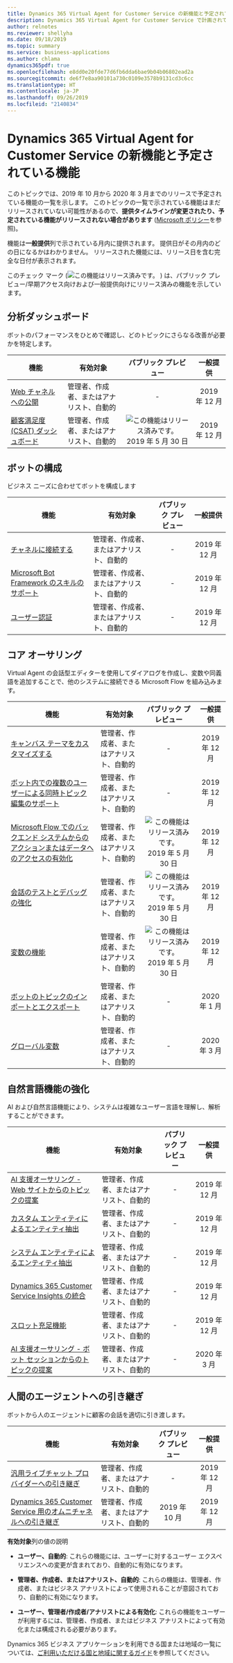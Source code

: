 ```yaml
---
title: Dynamics 365 Virtual Agent for Customer Service の新機能と予定されている機能 (2019 年リリース ウェーブ 2)
description: Dynamics 365 Virtual Agent for Customer Service で計画されている機能の概要。
author: relnotes
ms.reviewer: shellyha
ms.date: 09/18/2019
ms.topic: summary
ms.service: business-applications
ms.author: chlama
dynamics365pdf: true
ms.openlocfilehash: e8dd0e20fde77d6fb6dda6bae9b04b06802ead2a
ms.sourcegitcommit: de6f7e8aa90101a730c0109e3578b9131cd3c6cc
ms.translationtype: HT
ms.contentlocale: ja-JP
ms.lasthandoff: 09/26/2019
ms.locfileid: "2140834"
---
```

# <a name="whats-new-and-planned-for-dynamics-365-virtual-agent-for-customer-service"></a>Dynamics 365 Virtual Agent for Customer Service の新機能と予定されている機能

このトピックでは、2019 年 10 月から 2020 年 3 月までのリリースで予定されている機能の一覧を示します。 このトピックの一覧で示されている機能はまだリリースされていない可能性があるので、**提供タイムラインが変更されたり、予定されている機能がリリースされない場合があります** ([Microsoft ポリシー](https://go.microsoft.com/fwlink/p/?linkid=2007332)を参照)。

機能は**一般提供**列で示されている月内に提供されます。 提供日がその月内のどの日になるかはわかりません。 リリースされた機能には、リリース日を含む完全な日付が表示されます。

このチェック マーク (![この機能はリリース済みです。](/dynamics365-release-plan/media/green-checkmark.png "この機能はリリース済みです。") ) は、パブリック プレビュー/早期アクセス向けおよび一般提供向けにリリース済みの機能を示しています。



## <a name="analytics-dashboards"></a>分析ダッシュボード

ボットのパフォーマンスをひとめで確認し、どのトピックにさらなる改善が必要かを特定します。

 | 機能    | 有効対象    |  パブリック プレビュー | 一般提供 |
 | ---------- | ---------- | :----------: |:----------: |
 | [Web チャネルへの公開](deployment-web-channels.md) | 管理者、作成者、またはアナリスト、自動的  | -|2019 年 12 月 | 
 | [顧客満足度 (CSAT) ダッシュボード](customer-satisfaction-csat-dashboards.md) | 管理者、作成者、またはアナリスト、自動的  | ![この機能はリリース済みです。](/dynamics365-release-plan/media/green-checkmark.png "この機能はリリース済みです。") 2019 年 5 月 30 日|2019 年 12 月 | 


## <a name="bot-configuration"></a>ボットの構成

ビジネス ニーズに合わせてボットを構成します

 | 機能    | 有効対象    |  パブリック プレビュー | 一般提供 |
 | ---------- | ---------- | :----------: |:----------: |
 | [チャネルに接続する](connect-channels.md) | 管理者、作成者、またはアナリスト、自動的  | -|2019 年 12 月 | 
 | [Microsoft Bot Framework のスキルのサポート](bot-framework-skills-support.md) | 管理者、作成者、またはアナリスト、自動的  | -|2019 年 12 月 | 
 | [ユーザー認証](user-authentication.md) | 管理者、作成者、またはアナリスト、自動的  | -|2019 年 12 月 | 


## <a name="core-authoring"></a>コア オーサリング

Virtual Agent の会話型エディターを使用してダイアログを作成し、変数や同義語を追加することで、他のシステムに接続できる Microsoft Flow を組み込みます。

 | 機能    | 有効対象    |  パブリック プレビュー | 一般提供 |
 | ---------- | ---------- | :----------: |:----------: |
 | [キャンバス テーマをカスタマイズする](customize-canvas-themes.md) | 管理者、作成者、またはアナリスト、自動的  | -|2019 年 12 月 | 
 | [ボット内での複数のユーザーによる同時トピック編集のサポート](support-multiple-users-editing-topics-at-same-time-within-bot.md) | 管理者、作成者、またはアナリスト、自動的  | -|2019 年 12 月 | 
 | [Microsoft Flow でのバックエンド システムからのアクションまたはデータへのアクセスの有効化](enable-actions-or-access-data-backend-systems-using.md) | 管理者、作成者、またはアナリスト、自動的  | ![この機能はリリース済みです。](/dynamics365-release-plan/media/green-checkmark.png "この機能はリリース済みです。") 2019 年 5 月 30 日|2019 年 12 月 | 
 | [会話のテストとデバッグの強化](test-bot-enhanced-conversation-debugging-through-tracing.md) | 管理者、作成者、またはアナリスト、自動的  | ![この機能はリリース済みです。](/dynamics365-release-plan/media/green-checkmark.png "この機能はリリース済みです。") 2019 年 5 月 30 日|2019 年 12 月 | 
 | [変数の機能](variable-capabilities.md) | 管理者、作成者、またはアナリスト、自動的  | ![この機能はリリース済みです。](/dynamics365-release-plan/media/green-checkmark.png "この機能はリリース済みです。") 2019 年 5 月 30 日|2019 年 12 月 | 
 | [ボットのトピックのインポートとエクスポート](import-export-virtual-agent-topics.md) | 管理者、作成者、またはアナリスト、自動的  | -|2020 年 1 月 | 
 | [グローバル変数](global-variables.md) | 管理者、作成者、またはアナリスト、自動的  | -|2020 年 3 月 | 


## <a name="enhanced-natural-language-capabilities"></a>自然言語機能の強化

AI および自然言語機能により、システムは複雑なユーザー言語を理解し、解析することができます。

 | 機能    | 有効対象    |  パブリック プレビュー | 一般提供 |
 | ---------- | ---------- | :----------: |:----------: |
 | [AI 支援オーサリング - Web サイトからのトピックの提案](ai-assisted-authoring-topic-suggestions-websites.md) | 管理者、作成者、またはアナリスト、自動的  | -|2019 年 12 月 | 
 | [カスタム エンティティによるエンティティ抽出](entity-extraction-custom-entities.md) | 管理者、作成者、またはアナリスト、自動的  | -|2019 年 12 月 | 
 | [システム エンティティによるエンティティ抽出](entity-extraction-system-entities.md) | 管理者、作成者、またはアナリスト、自動的  | -|2019 年 12 月 | 
 | [Dynamics 365 Customer Service Insights の統合](integration-dynamics-365-customer-service-insights.md) | 管理者、作成者、またはアナリスト、自動的  | -|2019 年 12 月 | 
 | [スロット充足機能](slot-filling.md) | 管理者、作成者、またはアナリスト、自動的  | -|2019 年 12 月 | 
 | [AI 支援オーサリング - ボット セッションからのトピックの提案](ai-assisted-authoring-topic-suggestions-bot-sessions.md) | 管理者、作成者、またはアナリスト、自動的  | -|2020 年 3 月 | 


## <a name="handoff-to-a-human-agent"></a>人間のエージェントへの引き継ぎ

ボットから人のエージェントに顧客の会話を適切に引き渡します。

 | 機能    | 有効対象    |  パブリック プレビュー | 一般提供 |
 | ---------- | ---------- | :----------: |:----------: |
 | [汎用ライブチャット プロバイダーへの引き継ぎ](hand-off-generic-live-chat-provider.md) | 管理者、作成者、またはアナリスト、自動的  | -|2019 年 12 月 | 
 | [Dynamics 365 Customer Service 用のオムニチャネルへの引き継ぎ](hand-off-omnichannel-engagement-hub.md) | 管理者、作成者、またはアナリスト、自動的  | 2019 年 10 月|2019 年 12 月 | 

**有効対象**列の値の説明

- **ユーザー、自動的**: これらの機能には、ユーザーに対するユーザー エクスペリエンスへの変更が含まれており、自動的に有効になります。

- **管理者、作成者、またはアナリスト、自動的**: これらの機能は、管理者、作成者、またはビジネス アナリストによって使用されることが意図されており、自動的に有効になります。

- **ユーザー、管理者/作成者/アナリストによる有効化**: これらの機能をユーザーが利用するには、管理者、作成者、またはビジネス アナリストによって有効化または構成される必要があります。


Dynamics 365 ビジネス アプリケーションを利用できる国または地域の一覧については、[ご利用いただける国と地域に関するガイド](https://aka.ms/dynamics_365_international_availability_deck)を参照してください。 
